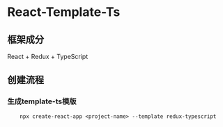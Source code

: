 # React-Template-Ts

## 框架成分
React + Redux + TypeScript

## 创建流程

### 生成template-ts模版
``` shell
    npx create-react-app <project-name> --template redux-typescript
```